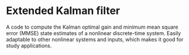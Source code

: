 # Extended Kalman filter

A code to compute the Kalman optimal gain and minimum mean square error (MMSE) state estimates of a nonlinear discrete-time system. Easily adaptable to other nonlinear systems and inputs, which makes it good for study applications.